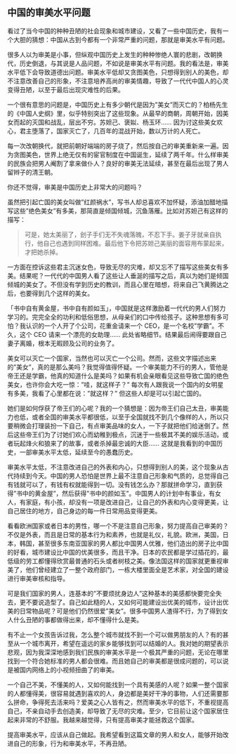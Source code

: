 <div class="inner">
<h2>中国的审美水平问题</h2>
<p>看过了当今中国的种种丑陋的社会现象和城市建设，又看了一些中国历史，我有一个大胆的猜想：中国从古到今都有一个非常严重的问题，那就是审美水平有问题。</p>
<p>很多人以为审美是小事，但纵观中国历史上发生的种种惨绝人寰的悲剧，改朝换代，历史倒退，与其说是人品问题，不如说是审美水平有问题。我的看法是，审美水平低下会导致道德出问题。审美水平低却又贪图美色，只想得到别人的美色，却不注意改善自己的形象，不注意培养高尚的审美情趣，导致了一代代中国人的心灵变得丑陋，以至于最后出现灾难性的后果。</p>
<p>一个很有意思的问题是，中国历史上有多少朝代是因为”美女”而灭亡的？柏杨先生的《中国人史纲》里，似乎特别突出了这些现象。从最早的商朝，周朝开始，因美女而起的灭国和战乱，层出不穷。苏妲己、褒姒、杨玉环…… 因为讨这些美女欢心，君主堕落了，国家灭亡了，几百年的混战开始，数以万计的人死亡。</p>
<p>每一次改朝换代，就把前朝好端端的房子烧了，然后按自己的审美重新来一遍。因为贪图美色，世界上绝无仅有的宦官制度在中国诞生，延续了两千年。什么样审美的民族会把男人阉割了拿来做仆人？良好的审美无法延续，甚至在最后出现了男人留辫子的清王朝。</p>
<p>你还不觉得，审美是中国历史上非常大的问题吗？</p>
<p>虽然把引起亡国的美女叫做”红颜祸水”，写书人却总喜欢不加怀疑，添油加醋地描写这些”绝色美女”有多美，那简直是倾国倾城，沉鱼落雁。比如对苏妲己有这样的描写：</p>
<blockquote>
<p>可是，她太美丽了，刽子手们无不失魂落魄，不忍下手。姜子牙就亲自执行，他自己也遇到同样困难。最后他下令把苏妲己美丽的面容用布蒙起来，才把她杀掉。</p>
</blockquote>
<p>一方面在控诉这些君主沉迷女色，导致无尽的灾难，却又忘不了描写这些美女有多美。结果呢？一代代的中国男人看了这些让人垂涎的描写之后，真以为她们是倾国倾城的美女了。不但没有学到历史的教训，而且心里在暗想，将来自己飞黄腾达之后，也要得到几个这样的美女。</p>
<p>「书中自有黄金屋，书中自有颜如玉」，中国就是这样激励着一代代的男人们努力学习的。完完全全的功利和低俗思想，从母亲们的口中传给孩子。这种思想有多可怕？我认识的一个人开了个公司，花重金请来一个 CEO，是一个名校”学霸”。不久，这个 CEO 请来一个漂亮的女助理…… 此处省略细节。结果最后闹得要跟自己妻子离婚，根本无暇顾及公司的业务了。</p>
<p>美女可以灭亡一个国家，当然也可以灭亡一个公司。然而，这些文字描述出来的”美女”，真的是那么美吗？我觉得值得怀疑。一个审美能力不行的男人，管他是帝王还是学霸，他真的知道什么是美吗？如果有机会亲眼看见这些导致亡国的绝色美女，也许你会大吃一惊：”哇，就这样子？” 每次有人跟我说一个国内的女明星有多美，我看了心里都在说：”就这样？” 但这些人却是可以引起亡国的。</p>
<p>她们是如何俘获了帝王们的心呢？我的一个猜想是：因为帝王们自己太丑，审美能力也低，或者全国的审美水平都很低，以至于全国就找不到几个像样的人，所以只要稍微会打理装扮一下自己，有点审美品味的女人，一下子就把他们给迷倒了。然后这些帝王们为了讨她们欢心而幼稚到极点，沉迷于一些极其不美的娱乐活动，或者玩起烽火和狼来了的故事，或者杀掉最忠诚的大臣…… 这就是我看到的中国历史，一部审美水平太低，延续至今的愚蠢历史。</p>
<p>审美水平太低，不注意改进自己的外表和内心，只想得到别人的美，这个现象从古代持续到今天。中国的男人恐怕是世界上最不注意自己形象和气质的，总觉得自己有钱就可以了，有钱有权就能得到一切。没有钱怎么办？那就拼命学习，直到获得”书中的黄金屋”，然后获得”书中的颜如玉”。中国男人的计划中有事业，有女人，有家庭，有小孩，却没有一项是改进自己，让自己的外表和内心变得更美，让自己居住的地方，自己身边的每一件日常用品变得更美。</p>
<p>看看欧洲国家或者日本的男性，哪一个不是注意自己形象，努力提高自己审美的？不仅是外表，而且是日常的基本行为和素养，也就是礼仪，礼貌。欧洲，美国，日本，韩国，甚至很多东南亚国家的男人都比中国男人优雅，他们造出的房子比中国的好看，城市建设比中国的优美很多，而且干净。日本的农民都是学过插花的，最低级的劳工都懂得欣赏最普通的石头或者树枝之美。像法国这样的国家就更重视审美了，他们曾经建立了一整个政府部门，一栋大楼里面全是艺术家，对全国的建设进行审美审核和指导。</p>
<p>可是我们国家的男人，连基本的”不要烦扰身边人”这种基本的美感都快要完全失去，更不要说造型了。自己如此糙的人，又如何可能建设出优美的城市，设计出优美的日常物品呢？可是他们仍然很爱”美女”。很多中国男人渣得不行，为了得到女人什么丑陋的事都做得出来，却不懂得什么是美。</p>
<p>有不止一个女孩告诉过我，怎么整个城市就找不到一个可以做男朋友的人？有的甚至从一个城市离开，希望在遥远的家乡能够找到可以结婚的人。我对她的期望表示悲观，因为我深深地感到我们民族的审美水平是一个极其严重的问题，无论在哪里找到一个符合她标准的男人都会很难。而且她自己的审美都是很成问题的，可以说是被国内网络上的小视频扭曲了的审美。</p>
<p>一个自己不美，不懂美的人，又如何能找到一个具有美感的人呢？如果一整个国家的人都懂得美，很容易就遇到喜欢的人，身边都是美好干净的事物，人们还需要那么拼命，争得死去活来吗？爱美之心人皆有之，然而审美水平的低下，不重视提高自己，不亲自动手去创造美，却导致了无尽的灾难。至少，它目前让这个国家居住起来非常的不舒服。我越来越觉得，只有提高审美才能拯救这个国家。</p>
<p>提高审美水平，应该从自己做起。我希望看到这篇文章的男人和女人，能够开始改进自己的形象，行为和审美水平，不再丑陋。</p>
</div>
<!--
<div class="ad-banner" style="margin-top: 5px">
<script async src="//pagead2.googlesyndication.com/pagead/js/adsbygoogle.js"></script>
<ins class="adsbygoogle"
                    style="display:inline-block;width:100%;height:90px"
                    data-ad-client="ca-pub-1331524016319584"
                    data-ad-slot="6657867155"></ins>
<script>(adsbygoogle = window.adsbygoogle || []).push({});</script>
</div>
<script data-ad-client="ca-pub-1331524016319584" async
            src="https://pagead2.googlesyndication.com/pagead/js/adsbygoogle.js">
</script>
        -->
    